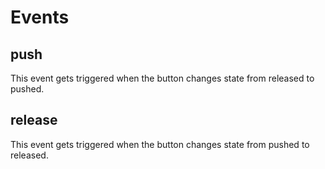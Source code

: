 # Events 

## push

This event gets triggered when the button changes state from released to pushed.

## release

This event gets triggered when the button changes state from pushed to released.